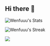 ## Hi there 👋

![Wenfuuu's Stats](https://github-readme-stats.vercel.app/api?username=Wenfuuu&theme=tokyonight&show_icons=true&hide_border=true&count_private=true)

![Wenfuuu's Streak](https://github-readme-streak-stats.herokuapp.com/?user=Wenfuuu&theme=tokyonight&hide_border=true)

<img src="https://github-readme-stats.vercel.app/api/top-langs/?username=Wenfuuu&theme=tokyonight&hide_border=true&layout=compact"/>


<!--
**Wenfuuu/Wenfuuu** is a ✨ _special_ ✨ repository because its `README.md` (this file) appears on your GitHub profile.

Here are some ideas to get you started:

- 🔭 I’m currently working on ...
- 🌱 I’m currently learning ...
- 👯 I’m looking to collaborate on ...
- 🤔 I’m looking for help with ...
- 💬 Ask me about ...
- 📫 How to reach me: ...
- 😄 Pronouns: ...
- ⚡ Fun fact: ...
-->
